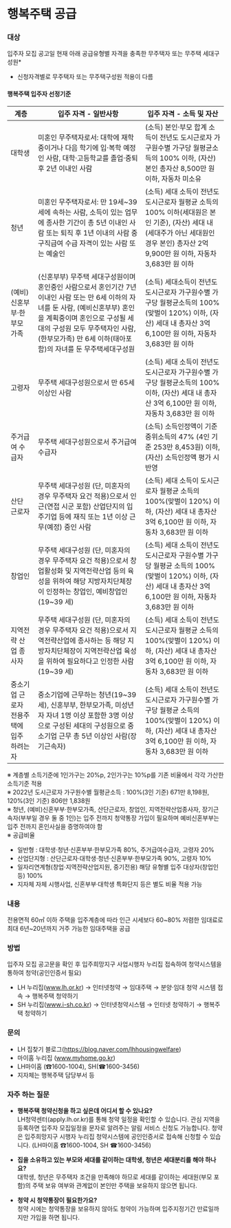 # 행복주택 공급

### 대상
입주자 모집 공고일 현재 아래 공급유형별 자격을 충족한 무주택자 또는 무주택 세대구성원*  
* 신청자격별로 무주택자 또는 무주택구성원 적용이 다름

#### 행복주택 입주자 선정기준

| 계층 | 입주 자격 - 일반사항  | 입주 자격 - 소득 및 자산 |
|-----|-----|-----|
| 대학생                   | 미혼인 무주택자로서: 대학에 재학 중이거나 다음 학기에 입·복학 예정인 사람, 대학·고등학교를 졸업·중퇴 후 2년 이내인 사람                                       | (소득) 본인·부모 합계 소득이 전년도 도시근로자 가구원수별 가구당 월평균소득의 100% 이하, (자산) 본인 총자산 8,500만 원 이하, 자동차 미소유                               |
| 청년                     | 미혼인 무주택자로서: 만 19세~39세에 속하는 사람, 소득이 있는 업무에 종사한 기간이 총 5년 이내인 사람 또는 퇴직 후 1년 이내의 사람 중 구직급여 수급 자격이 있는 사람 또는 예술인 | (소득) 세대 소득이 전년도 도시근로자 월평균 소득의 100% 이하(세대원은 본인 기준), (자산) 세대 내(세대주가 아닌 세대원인 경우 본인) 총자산 2억 9,900만 원 이하, 자동차 3,683만 원 이하 |
| (예비)신혼부부·한부모 가족 | (신혼부부) 무주택 세대구성원이며 혼인중인 사람으로서 혼인기간 7년 이내인 사람 또는 만 6세 이하의 자녀를 둔 사람, (예비신혼부부) 혼인을 계획중이며 혼인으로 구성될 세대의 구성원 모두 무주택자인 사람, (한부모가족) 만 6세 이하(태아포함)의 자녀를 둔 무주택세대구성원 | (소득) 세대소득이 전년도 도시근로자 가구원수별 가구당 월평균소득의 100%(맞벌이 120%) 이하, (자산) 세대 내 총자산 3억 6,100만 원 이하, 자동차 3,683만 원 이하 |
| 고령자                   | 무주택 세대구성원으로서 만 65세 이상인 사람                                                                                                                 | (소득) 세대 소득이 전년도 도시근로자 가구원수별 가구당 월평균소득의 100% 이하, (자산) 세대 내 총자산 3억 6,100만 원 이하, 자동차 3,683만 원 이하                    |
| 주거급여 수급자           | 무주택 세대구성원으로서 주거급여수급자                                                                                                                      | (소득) 소득인정액이 기준 중위소득의 47% (4인 기준 253만 8,453원) 이하, (자산) 소득인정액 평가 시 반영                                                              |
| 산단 근로자              | 무주택 세대구성원 (단, 미혼자의 경우 무주택자 요건 적용)으로서 인근(연접 시군 포함) 산업단지의 입주기업 등에 재직 또는 1년 이상 근무(예정) 중인 사람                       | (소득) 세대 소득이 도시근로자 월평균 소득의 100%(맞벌이 120%) 이하, (자산) 세대 내 총자산 3억 6,100만 원 이하, 자동차 3,683만 원 이하                                    |
| 창업인                   | 무주택 세대구성원 (단, 미혼자의 경우 무주택자 요건 적용)으로서 창업활성화 및 지역전략산업 등의 육성을 위하여 해당 지방자치단체장이 인정하는 창업인, 예비창업인(19~39 세)  | (소득) 세대 소득이 전년도 도시근로자 구원수별 가구당 월평균 소득의 100%(맞벌이 120%) 이하, (자산) 세대 내 총자산 3억 6,100만 원 이하, 자동차 3,683만 원 이하               |
| 지역전략 산업 종사자      | 무주택 세대구성원 (단, 미혼자의 경우 무주택자 요건 적용)으로서 지역전략산업에 종사하는 등 해당 지방자치단체장이 지역전략산업 육성을 위하여 필요하다고 인정한 사람(19~39 세) | (소득) 세대 소득이 전년도 도시근로자 월평균 소득의 100%(맞벌이 120%) 이하, (자산) 세대 내 총자산 3억 6,100만 원 이하, 자동차 3,683만 원 이하                                    |
| 중소기업 근로자 전용주택에 입주 하려는 자 | 중소기업에 근무하는 청년(19~39 세), 신혼부부, 한부모가족, 미성년자 자녀 1명 이상 포함한 3명 이상으로 구성된 세대의 구성원으로 중소기업 근무 총 5년 이상인 사람(장기근속자) | (소득) 세대 소득이 전년도 도시근로자 가구원수별 가구당 월평균 소득의 100%(맞벌이 120%) 이하, (자산) 세대 내 총자산 3억 6,100만 원 이하, 자동차 3,683만 원 이하               |

※ 계층별 소득기준에 1인가구는 20%p, 2인가구는 10%p를 기존 비율에서 각각 가산한 소득기준 적용  
※ 2022년 도시근로자 가구원수별 월평균소득 : 100%(3인 기준) 671만 8,198원, 120%(3인 기준) 806만 1,838원  
※ 청년, (예비)신혼부부·한부모가족, 산단근로자, 창업인, 지역전략산업종사자, 장기근속자(부부일 경우 둘 중 1인)는 입주 전까지 청약통장 가입이 필요하며 예비신혼부부는 입주 전까지 혼인사실을 증명하여야 함  
※ 공급비율  
   - 일반형 : 대학생·청년·신혼부부·한부모가족 80%, 주거급여수급자, 고령자 20%  
   - 산업단지형 : 산단근로자·대학생·청년·신혼부부·한부모가족 90%, 고령자 10%  
   - 일자리연계형(창업·지역전략산업지원, 중기전용) 해당 유형별 입주 대상자(창업인 등) 100%  
   - 지자체 자체 시행사업, 신혼부부·대학생 특화단지 등은 별도 비율 적용 가능  
   
### 내용
전용면적 60㎡ 이하 주택을 입주계층에 따라 인근 시세보다 60~80% 저렴한 임대료로 최대 6년~20년까지 거주 가능한 임대주택을 공급

### 방법
입주자 모집 공고문을 확인 후 입주희망지구 사업시행자 누리집 접속하여 청약시스템을 통하여 청약(공인인증서 필요)
- LH 누리집(www.lh.or.kr) → 인터넷청약 → 임대주택 → 분양·임대 청약 시스템 접속 → 행복주택 청약하기
- SH 누리집(www.i-sh.co.kr) → 인터넷청약시스템 → 인터넷 청약하기 → 행복주택 청약하기

### 문의
- LH 집찾기 블로그(https://blog.naver.com/lhhousingwelfare)
- 마이홈 누리집 (www.myhome.go.kr)
- LH마이홈 (☎1600-1004), SH(☎1600-3456)
- 지자체는 행복주택 담당부서 등

### 자주 하는 질문
- **행복주택 청약신청을 하고 싶은데 어디서 할 수 있나요?**  
  LH청약센터(apply.lh.or.kr)를 통해 청약 일정을 확인할 수 있습니다. 관심 지역을 등록하면 입주자 모집일정을 문자로 알려주는 알림 서비스 신청도 가능합니다. 청약은 입주희망지구 시행자 누리집 청약시스템에 공인인증서로 접속해 신청할 수 있습니다. (LH마이홈 ☎1600-1004, SH ☎1600-3456)

- **집을 소유하고 있는 부모와 세대를 같이하는 대학생, 청년은 세대분리를 해야 하나요?**  
  대학생, 청년은 무주택자 조건을 만족해야 하므로 세대를 같이하는 세대원(부모 포함)의 주택 보유 여부와 관계없이 본인만 주택을 보유하지 않으면 됩니다.

- **청약 시 청약통장이 필요한가요?**  
  청약 시에는 청약통장을 보유하지 않아도 청약이 가능하며 입주지정기간 만료일까지만 가입을 하면 됩니다.
